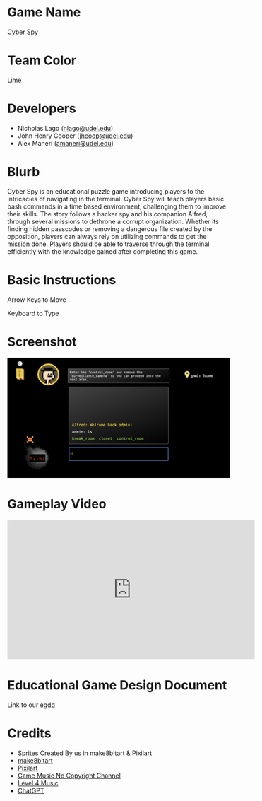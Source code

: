 # Game Name

Cyber Spy

# Team Color

Lime

# Developers

-   Nicholas Lago (nlago@udel.edu)
-   John Henry Cooper (jhcoop@udel.edu)
-   Alex Maneri (amaneri@udel.edu)

# Blurb

Cyber Spy is an educational puzzle game introducing players to the intricacies of navigating in the terminal. Cyber Spy will teach players basic bash commands in a time based environment, challenging them to improve their skills. The story follows a hacker spy and his companion Alfred, through several missions to dethrone a corrupt organization. Whether its finding hidden passcodes or removing a dangerous file created by the opposition, players can always rely on utilizing commands to get the mission done. Players should be able to traverse through the terminal efficiently with the knowledge gained after completing this game.

# Basic Instructions

Arrow Keys to Move

Keyboard to Type

# Screenshot

![Gameplay Image](/docs/large.png)

# Gameplay Video

<iframe width="560" height="315" src="https://youtu.be/Zo90xJLjoSc" frameborder="0" allowfullscreen></iframe>

# Educational Game Design Document

Link to our [egdd](docs/egdd.md)

# Credits

-   Sprites Created By us in make8bitart & Pixilart
-   [make8bitart](https://make8bitart.com/)
-   [Pixilart](https://www.pixilart.com/)
-   [Game Music No Copyright Channel](https://www.youtube.com/@Pixverses)
-   [Level 4 Music](https://www.youtube.com/watch?v=MIppc7zfqis&list=PLO4jlmGoc6uAy9S9J3SPXv-UrHBm9Bgz9&index=2)
-   [ChatGPT](https://chatgpt.com/)
